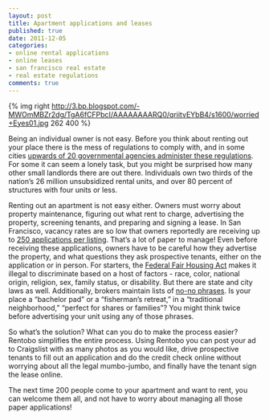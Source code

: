```yaml
---
layout: post
title: Apartment applications and leases
published: true
date: 2011-12-05
categories:
- online rental applications
- online leases
- san francisco real estate
- real estate regulations
comments: true
---
```


{% img right http://3.bp.blogspot.com/-MWOmMBZr2dg/TgA6fCFPbcI/AAAAAAAARQ0/qriitvEYbB4/s1600/worried+Eyes01.jpg 262 400 %}

Being an individual owner is not easy. Before you think about renting out your
place there is the mess of regulations to comply with, and in some
cities [upwards of 20 governmental agencies administer these regulations][]. For
some it can seem a lonely task, but you might be surprised how many other small
landlords there are out there. Individuals own two thirds of the nation’s 26
million unsubsidized rental units, and over 80 percent of structures with four
units or less.

Renting out an apartment is not easy either. Owners must worry about property
maintenance, figuring out what rent to charge, advertising the property,
screening tenants, and preparing and signing a lease. In San Francisco, vacancy
rates are so low that owners reportedly are receiving up to [250 applications per listing][].
That’s a lot of paper to manage! Even before receiving these
applications, owners have to be careful how they advertise the property, and
what questions they ask prospective tenants, either on the application or in
person. For starters, the [Federal Fair Housing Act][] makes it illegal to
discriminate based on a host of factors - race, color, national origin,
religion, sex, family status, or disability. But there are state and city laws
as well. Additionally, brokers maintain lists of [no-no phrases][]. Is your
place a “bachelor pad” or a “fisherman’s retreat,” in a “traditional
neighborhood,” “perfect for shares or families”? You might think twice before
advertising your unit using any of those phrases.

So what’s the solution? What can you do to make the process easier? Rentobo
simplifies the entire process. Using Rentobo you can post your ad to Craigslist
with as many photos as you would like, drive prospective tenants to fill out an
application and do the credit check online without worrying about all the legal
mumbo-jumbo, and finally have the tenant sign the lease online.

The next time 200 people come to your apartment and want to rent, you can
welcome them all, and not have to worry about managing all those paper
applications!

  [upwards of 20 governmental agencies administer these regulations]: http://www.nytimes.com/1998/03/01/realestate/for-the-small-landlord-all-problems-are-big.html?pagewanted=all&src=pm
  [250 applications per listing]: http://www.nytimes.com/2011/12/02/us/in-apartment-hunt-looking-isnt-free.html?_r=1&src=recg
  [Federal Fair Housing Act]: http://hud.gov/fairhousing
  [no-no phrases]: http://www.nytimes.com/2011/03/29/nyregion/29appraisal.html
